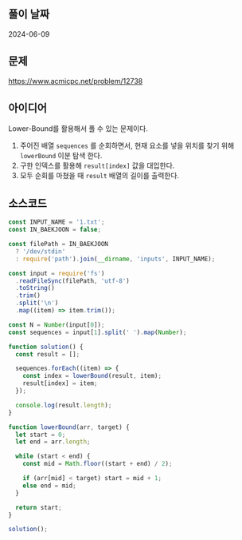 ## 풀이 날짜

2024-06-09

## 문제

https://www.acmicpc.net/problem/12738

## 아이디어

Lower-Bound를 활용해서 풀 수 있는 문제이다.

1. 주어진 배열 `sequences` 를 순회하면서, 현재 요소를 넣을 위치를 찾기 위해 `lowerBound` 이분 탐색 한다.
2. 구한 인덱스를 활용해 `result[index]` 값을 대입한다.
3. 모두 순회를 마쳤을 때 `result` 배열의 길이를 출력한다.

## 소스코드

```js
const INPUT_NAME = '1.txt';
const IN_BAEKJOON = false;

const filePath = IN_BAEKJOON
  ? '/dev/stdin'
  : require('path').join(__dirname, 'inputs', INPUT_NAME);

const input = require('fs')
  .readFileSync(filePath, 'utf-8')
  .toString()
  .trim()
  .split('\n')
  .map((item) => item.trim());

const N = Number(input[0]);
const sequences = input[1].split(' ').map(Number);

function solution() {
  const result = [];

  sequences.forEach((item) => {
    const index = lowerBound(result, item);
    result[index] = item;
  });

  console.log(result.length);
}

function lowerBound(arr, target) {
  let start = 0;
  let end = arr.length;

  while (start < end) {
    const mid = Math.floor((start + end) / 2);

    if (arr[mid] < target) start = mid + 1;
    else end = mid;
  }

  return start;
}

solution();
```
